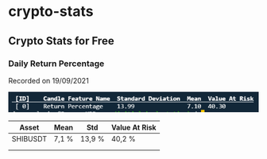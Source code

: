 # crypto-stats

## Crypto Stats for Free

### Daily Return Percentage
Recorded on 19/09/2021  


![output](output/crypto-stats-output.png)


| Asset    | Mean  | Std     | Value At Risk |
|----------|-------|---------|---------------|
| SHIBUSDT | 7,1 % | 13,9 %  | 40,2 %        |
|          |       |         |               |
|          |       |         |               |